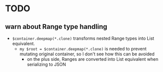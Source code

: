 # TODO

## warn about Range type handling

- `$container.deepmap(*.clone)` transforms nested Range types into
  List equivalent.
  - `my $root = $container.deepmap(*.clone)` is needed to prevent mutating
    original container, so I don't see how this can be avoided
    - on the plus side, Ranges are converted into List equivalent when
      serializing to JSON
